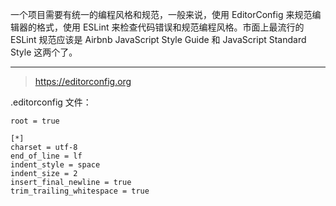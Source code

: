 一个项目需要有统一的编程风格和规范，一般来说，使用 EditorConfig 来规范编辑器的格式，使用 ESLint 来检查代码错误和规范编程风格。市面上最流行的 ESLint 规范应该是 Airbnb JavaScript Style Guide 和 JavaScript Standard Style 这两个了。

---

> https://editorconfig.org

.editorconfig 文件：

```
root = true

[*]
charset = utf-8
end_of_line = lf
indent_style = space
indent_size = 2
insert_final_newline = true
trim_trailing_whitespace = true
```
